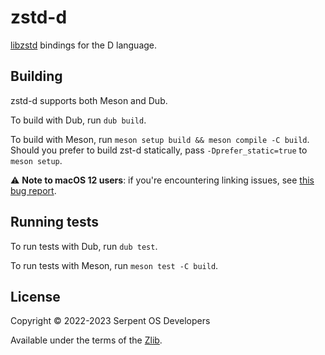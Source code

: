 # zstd-d

[libzstd](https://facebook.github.io/zstd) bindings for the D language.

## Building

zstd-d supports both Meson and Dub.

To build with Dub, run `dub build`.

To build with Meson, run `meson setup build && meson compile -C build`. Should you prefer to build zst-d statically, pass `-Dprefer_static=true` to `meson setup`.

⚠ **Note to macOS 12 users**: if you're encountering linking issues, see [this bug report](https://issues.dlang.org/show_bug.cgi?id=23517).

## Running tests

To run tests with Dub, run `dub test`.

To run tests with Meson, run `meson test -C build`.

## License

Copyright © 2022-2023 Serpent OS Developers

Available under the terms of the [Zlib](https://spdx.org/licenses/Zlib.html).
